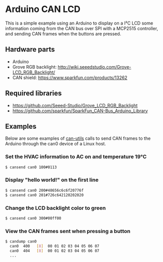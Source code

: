 # Arduino CAN LCD
This is a simple example using an Arduino to display on a I²C LCD some information coming from the CAN bus over SPI with a MCP2515 controller, and sending CAN frames when the buttons are pressed.

## Hardware parts
- Arduino
- Grove RGB backlight: http://wiki.seeedstudio.com/Grove-LCD_RGB_Backlight/
- CAN shield: https://www.sparkfun.com/products/13262

## Required libraries
- https://github.com/Seeed-Studio/Grove_LCD_RGB_Backlight
- https://github.com/sparkfun/SparkFun_CAN-Bus_Arduino_Library

## Examples
Below are some examples of [can-utils](https://github.com/linux-can/can-utils) calls to send CAN frames to the Arduino through the can0 device of a Linux host.

### Set the HVAC information to AC on and temperature 19°C
```bash
$ cansend can0 100#0113
```

### Display "hello world!" on the first line
```bash
$ cansend can0 200#48656c6c6f20776f
$ cansend can0 201#726c642120202020
```

### Change the LCD backlight color to green
```bash
$ cansend can0 300#00ff00
```

### View the CAN frames sent when pressing a button
```bash
$ candump can0
  can0  400   [8]  00 01 02 03 04 05 06 07
  can0  404   [8]  00 01 02 03 04 05 06 07
  ...
```
